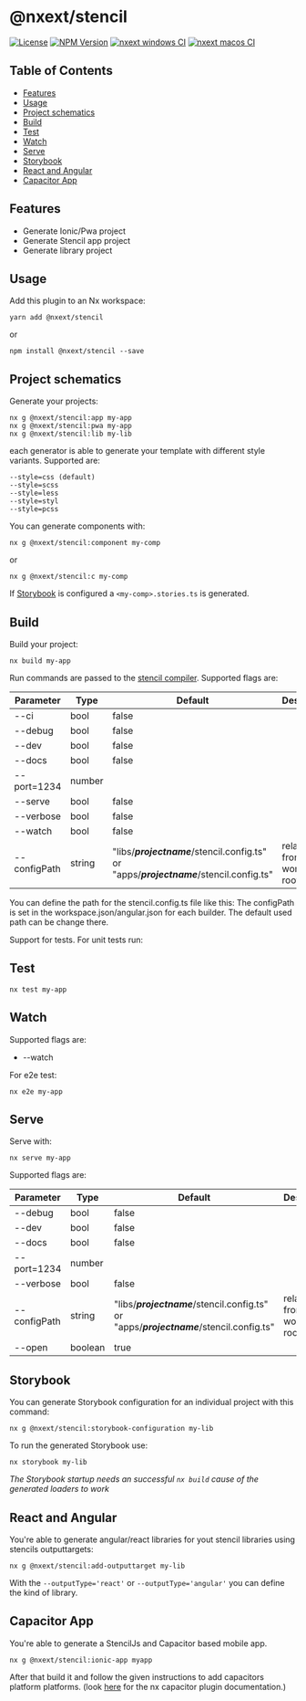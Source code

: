 # @nxext/stencil

[![License](https://img.shields.io/npm/l/@nxext/stencil.svg?style=flat-square)]()
[![NPM Version](https://badge.fury.io/js/%40nxext%2Fstencil.svg)](https://www.npmjs.com/@nxext/stencil)
[![nxext windows CI](https://github.com/DominikPieper/nx-extensions/workflows/nxext%%20windows%20CI/badge.svg)]()
[![nxext macos CI](https://github.com/DominikPieper/nx-extensions/workflows/nxext%%20macos%20CI/badge.svg)]()

## Table of Contents

- [Features](#features)
- [Usage](#usage)
- [Project schematics](#project-schematics)
- [Build](#build)
- [Test](#test)
- [Watch](#watch)
- [Serve](#serve)
- [Storybook](#storybook)
- [React and Angular](#react-and-angular)
- [Capacitor App](#capacitor-app)

## Features

- Generate Ionic/Pwa project
- Generate Stencil app project
- Generate library project

## Usage

Add this plugin to an Nx workspace:

```
yarn add @nxext/stencil
```

or

```
npm install @nxext/stencil --save
```

## Project schematics

Generate your projects:

```
nx g @nxext/stencil:app my-app
nx g @nxext/stencil:pwa my-app
nx g @nxext/stencil:lib my-lib
```

each generator is able to generate your template with different style variants. Supported are:

```
--style=css (default)
--style=scss
--style=less
--style=styl
--style=pcss
```

You can generate components with:

```
nx g @nxext/stencil:component my-comp
```

or

```
nx g @nxext/stencil:c my-comp
```

If [Storybook](#storybook) is configured a `<my-comp>.stories.ts` is generated.

## Build

Build your project:

```
nx build my-app
```

Run commands are passed to the [stencil compiler](https://stenciljs.com/docs/cli).
Supported flags are:

| Parameter    | Type   | Default                                                                                  | Description                  |
| ------------ | ------ | ---------------------------------------------------------------------------------------- | ---------------------------- |
| --ci         | bool   | false                                                                                    |                              |
| --debug      | bool   | false                                                                                    |                              |
| --dev        | bool   | false                                                                                    |                              |
| --docs       | bool   | false                                                                                    |                              |
| --port=1234  | number |                                                                                          |                              |
| --serve      | bool   | false                                                                                    |                              |
| --verbose    | bool   | false                                                                                    |                              |
| --watch      | bool   | false                                                                                    |                              |
| --configPath | string | "libs/**_projectname_**/stencil.config.ts" or "apps/**_projectname_**/stencil.config.ts" | relative from workspace root |

You can define the path for the stencil.config.ts file like this:
The configPath is set in the workspace.json/angular.json for each builder. The default used path can be change there.

Support for tests. For unit tests run:

## Test

```
nx test my-app
```

## Watch

Supported flags are:

- --watch

For e2e test:

```
nx e2e my-app
```

## Serve

Serve with:

```
nx serve my-app
```

Supported flags are:

| Parameter    | Type    | Default                                                                                  | Description                  |
| ------------ | ------- | ---------------------------------------------------------------------------------------- | ---------------------------- |
| --debug      | bool    | false                                                                                    |                              |
| --dev        | bool    | false                                                                                    |                              |
| --docs       | bool    | false                                                                                    |                              |
| --port=1234  | number  |                                                                                          |                              |
| --verbose    | bool    | false                                                                                    |                              |
| --configPath | string  | "libs/**_projectname_**/stencil.config.ts" or "apps/**_projectname_**/stencil.config.ts" | relative from workspace root |
| --open       | boolean | true                                                                                     |                              |

## Storybook

You can generate Storybook configuration for an individual project with this command:

```
nx g @nxext/stencil:storybook-configuration my-lib
```

To run the generated Storybook use:

```
nx storybook my-lib
```

_The Storybook startup needs an successful `nx build` cause of the generated loaders to work_

## React and Angular

You're able to generate angular/react libraries for yout stencil libraries using stencils outputtargets:

```
nx g @nxext/stencil:add-outputtarget my-lib
```

With the `--outputType='react'` or `--outputType='angular'` you can define the kind of library.

## Capacitor App

You're able to generate a StencilJs and Capacitor based mobile app.

```
nx g @nxext/stencil:ionic-app myapp
```

After that build it and follow the given instructions to add capacitors platform platforms. (look [here](https://nxtend.dev/docs/capacitor/getting-started) for the nx capacitor plugin documentation.)

